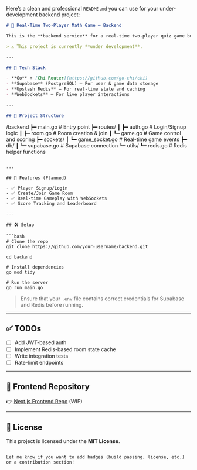 Here’s a clean and professional `README.md` you can use for your under-development backend project:

```markdown
# 🧠 Real-Time Two-Player Math Game – Backend

This is the **backend service** for a real-time two-player quiz game built with **Go**, using the **Chi router**, **PostgreSQL**, and **Redis**. It handles player authentication, room management, game logic, and real-time communication via WebSockets.

> ⚠️ This project is currently **under development**.

---

## 🚀 Tech Stack

- **Go** + [Chi Router](https://github.com/go-chi/chi)
- **Supabase** (PostgreSQL) – For user & game data storage
- **Upstash Redis** – For real-time state and caching
- **WebSockets** – For live player interactions

---

## 📁 Project Structure

```

/backend
┣━ main.go                  # Entry point
┣━ routes/
┃ ┣━ auth.go                # Login/Signup logic
┃ ┣━ room.go                # Room creation & join
┃ ┗━ game.go                # Game control and scoring
┣━ sockets/
┃ ┗━ game\_socket.go         # Real-time game events
┣━ db/
┃ ┗━ supabase.go            # Supabase connection
┗━ utils/
┗━ redis.go               # Redis helper functions

````

---

## 📌 Features (Planned)

- ✅ Player Signup/Login
- ✅ Create/Join Game Room
- ✅ Real-time Gameplay with WebSockets
- ✅ Score Tracking and Leaderboard

---

## 🛠️ Setup

```bash
# Clone the repo
git clone https://github.com/your-username/backend.git

cd backend

# Install dependencies
go mod tidy

# Run the server
go run main.go
````

> Ensure that your `.env` file contains correct credentials for Supabase and Redis before running.

---

## ✅ TODOs

* [ ] Add JWT-based auth
* [ ] Implement Redis-based room state cache
* [ ] Write integration tests
* [ ] Rate-limit endpoints

---

## 🧠 Frontend Repository

👉 [Next.js Frontend Repo](https://github.com/your-username/frontend) (WIP)

---

## 📄 License

This project is licensed under the **MIT License**.

```

Let me know if you want to add badges (build passing, license, etc.) or a contribution section!
```
